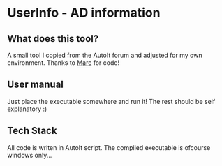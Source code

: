 # UserInfo - AD information

## What does this tool?
A small tool I copied from the AutoIt forum and adjusted for my own environment. Thanks to [Marc](https://www.autoitscript.com/forum/topic/153072-active-directory-tool-userinfo/) for code!

## User manual

Just place the executable somewhere and run it! The rest should be self explanatory :)

## Tech Stack
All code is writen in AutoIt script. The compiled executable is ofcourse windows only...
